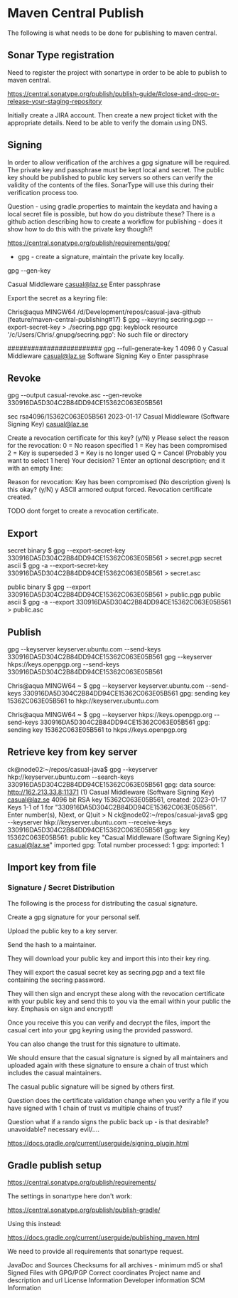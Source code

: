 # Maven Central Publish

The following is what needs to be done for publishing to maven central.

## Sonar Type registration

Need to register the project with sonartype in order to be able to publish to maven central.

https://central.sonatype.org/publish/publish-guide/#close-and-drop-or-release-your-staging-repository

Initially create a JIRA account.
Then create a new project ticket with the appropriate details.
Need to be able to verify the domain using DNS.

## Signing

In order to allow verification of the archives a gpg signature will be required.
The private key and passphrase must be kept local and secret.
The public key should be published to public key servers so others can verify the validity of the contents of the files.
SonarType will use this during their verification process too.

Question - using gradle.properties to maintain the keydata and having a local secret file is possible, but how do you distribute these?
There is a github action describing how to create a workflow for publishing -  does it show how to do this with the private key though?!

https://central.sonatype.org/publish/requirements/gpg/

* gpg - create a signature, maintain the private key locally.

gpg --gen-key

Casual Middleware
casual@laz.se
Enter passphrase

Export the secret as a keyring file:

Chris@aqua MINGW64 /d/Development/repos/casual-java-github (feature/maven-central-publishing#17)
$ gpg --keyring secring.pgp --export-secret-key > ./secring.pgp
gpg: keyblock resource '/c/Users/Chris/.gnupg/secring.pgp': No such file or directory


########################
gpg --full-generate-key
1
4096
0
y
Casual Middleware
casual@laz.se
Software Signing Key
o
Enter passphrase


## Revoke 
gpg --output casual-revoke.asc --gen-revoke 330916DA5D304C2B84DD94CE15362C063E05B561

sec  rsa4096/15362C063E05B561 2023-01-17 Casual Middleware (Software Signing Key) <casual@laz.se>

Create a revocation certificate for this key? (y/N) y
Please select the reason for the revocation:
0 = No reason specified
1 = Key has been compromised
2 = Key is superseded
3 = Key is no longer used
Q = Cancel
(Probably you want to select 1 here)
Your decision? 1
Enter an optional description; end it with an empty line:
>
Reason for revocation: Key has been compromised
(No description given)
Is this okay? (y/N) y
ASCII armored output forced.
Revocation certificate created.



TODO dont forget to create a revocation certificate.

## Export

secret binary
$ gpg --export-secret-key 330916DA5D304C2B84DD94CE15362C063E05B561 > secret.pgp
secret ascii
$ gpg -a --export-secret-key 330916DA5D304C2B84DD94CE15362C063E05B561 > secret.asc

public binary
$ gpg --export 330916DA5D304C2B84DD94CE15362C063E05B561 > public.pgp
public ascii
$ gpg -a --export 330916DA5D304C2B84DD94CE15362C063E05B561 > public.asc

## Publish
gpg --keyserver keyserver.ubuntu.com --send-keys 330916DA5D304C2B84DD94CE15362C063E05B561
gpg --keyserver hkps://keys.openpgp.org --send-keys 330916DA5D304C2B84DD94CE15362C063E05B561

Chris@aqua MINGW64 ~
$ gpg --keyserver keyserver.ubuntu.com --send-keys 330916DA5D304C2B84DD94CE15362C063E05B561
gpg: sending key 15362C063E05B561 to hkp://keyserver.ubuntu.com

Chris@aqua MINGW64 ~
$ gpg --keyserver hkps://keys.openpgp.org --send-keys 330916DA5D304C2B84DD94CE15362C063E05B561
gpg: sending key 15362C063E05B561 to hkps://keys.openpgp.org


## Retrieve key from key server
ck@node02:~/repos/casual-java$ gpg --keyserver hkp://keyserver.ubuntu.com --search-keys 330916DA5D304C2B84DD94CE15362C063E05B561
gpg: data source: http://162.213.33.8:11371
(1)     Casual Middleware (Software Signing Key) <casual@laz.se>
4096 bit RSA key 15362C063E05B561, created: 2023-01-17
Keys 1-1 of 1 for "330916DA5D304C2B84DD94CE15362C063E05B561".  Enter number(s), N)ext, or Q)uit > N
ck@node02:~/repos/casual-java$ gpg --keyserver hkp://keyserver.ubuntu.com --receive-keys 330916DA5D304C2B84DD94CE15362C063E05B561
gpg: key 15362C063E05B561: public key "Casual Middleware (Software Signing Key) <casual@laz.se>" imported
gpg: Total number processed: 1
gpg:               imported: 1


## Import key from file



### Signature / Secret Distribution

The following is the process for distributing the casual signature.

Create a gpg signature for your personal self.

Upload the public key to a key server.

Send the hash to a maintainer.

They will download your public key and import this into their key ring.

They will export the casual secret key as secring.pgp and a text file containing the secring password.

They will then sign and encrypt these along with the revocation certificate with your public key and send this to you via the email within your public the key.
Emphasis on sign and encrypt!!

Once you receive this you can verify and decrypt the files, import the casual cert into your gpg keyring using the provided password.

You can also change the trust for this signature to ultimate.

We should ensure that the casual signature is signed by all maintainers and uploaded again with these signature to ensure a chain of trust
which includes the casual maintainers.

The casual public signature will be signed by others first.

Question does the certificate validation change when you verify a file if you have signed with 1 chain of trust vs multiple chains of trust?

Question what if a rando signs the public back up - is that desirable? unavoidable? necessary evil/....


https://docs.gradle.org/current/userguide/signing_plugin.html


## Gradle publish setup

https://central.sonatype.org/publish/requirements/

The settings in sonartype here don't work:

https://central.sonatype.org/publish/publish-gradle/

Using this instead:

https://docs.gradle.org/current/userguide/publishing_maven.html

We need to provide all requirements that sonartype request.

JavaDoc and Sources
Checksums for all archives - minimum md5 or sha1
Signed Files with GPG/PGP
Correct coordinates
Project name and description and url
License Information
Developer information
SCM Information
